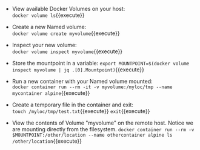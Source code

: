 - View available Docker Volumes on your host:  
```docker volume ls```{{execute}} 

- Create a new Named volume:  
```docker volume create myvolume```{{execute}}

- Inspect your new volume:  
```docker volume inspect myvolume```{{execute}}

- Store the mountpoint in a variable:
```export MOUNTPOINT=$(docker volume inspect myvolume | jq .[0].Mountpoint)```{{execute}}

- Run a new container with your Named volume mounted:  
```docker container run --rm -it -v myvolume:/myloc/tmp --name mycontainer alpine```{{execute}}

- Create a temporary file in the container and exit:  
```touch /myloc/tmp/test.txt```{{execute}}
```exit```{{execute}}

- View the contents of Volume "myvolume" on the remote host.  Notice we are mounting directly from the filesystem.
```docker container run --rm -v $MOUNTPOINT:/other/location --name othercontainer alpine ls /other/location```{{execute}}